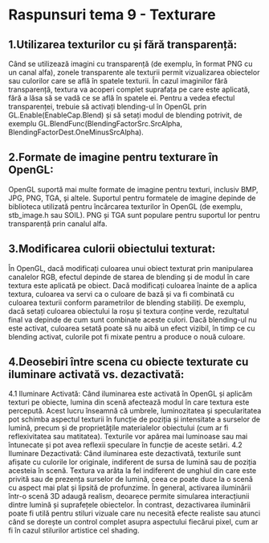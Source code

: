 ﻿# Raspunsuri tema 9 - Texturare


## 1.Utilizarea texturilor cu și fără transparență:
Când se utilizează imagini cu transparență (de exemplu, în format PNG cu un canal alfa),
zonele transparente ale texturii permit vizualizarea obiectelor sau culorilor care se află în spatele texturii.
În cazul imaginilor fără transparență, textura va acoperi complet suprafața pe care este aplicată,
fără a lăsa să se vadă ce se află în spatele ei.
Pentru a vedea efectul transparenței, trebuie să activați blending-ul în OpenGL prin GL.Enable(EnableCap.Blend)
și să setați modul de blending potrivit, de exemplu GL.BlendFunc(BlendingFactorSrc.SrcAlpha, BlendingFactorDest.OneMinusSrcAlpha).

## 2.Formate de imagine pentru texturare în OpenGL:
OpenGL suportă mai multe formate de imagine pentru texturi, inclusiv BMP, JPG, PNG, TGA, și altele.
Suportul pentru formatele de imagine depinde de biblioteca utilizată pentru încărcarea texturilor în OpenGL (de exemplu, stb_image.h sau SOIL).
PNG și TGA sunt populare pentru suportul lor pentru transparență prin canalul alfa.

## 3.Modificarea culorii obiectului texturat:
În OpenGL, dacă modificați culoarea unui obiect texturat prin manipularea canalelor RGB, efectul depinde 
de starea de blending și de modul în care textura este aplicată pe obiect. Dacă modificați culoarea înainte de a aplica textura, 
culoarea va servi ca o culoare de bază și va fi combinată cu culoarea texturii conform parametrilor de blending stabiliți.
De exemplu, dacă setați culoarea obiectului la roșu și textura conține verde, rezultatul final va depinde 
de cum sunt combinate aceste culori. Dacă blending-ul nu este activat, culoarea setată poate să nu aibă 
un efect vizibil, în timp ce cu blending activat, culorile pot fi mixate pentru a produce o nouă culoare.

## 4.Deosebiri între scena cu obiecte texturate cu iluminare activată vs. dezactivată:
4.1 Iluminare Activată: Când iluminarea este activată în OpenGL și aplicăm texturi pe obiecte, lumina din scenă 
afectează modul în care textura este percepută. Acest lucru înseamnă că umbrele, luminozitatea și 
specularitatea pot schimba aspectul texturii în funcție de poziția și intensitate
a surselor de lumină, precum și de proprietățile materialelor obiectului (cum ar fi reflexivitatea sau matitatea).
Texturile vor apărea mai luminoase sau mai întunecate și pot avea reflexii speculare în funcție de aceste setări.
4.2 Iluminare Dezactivată: Când iluminarea este dezactivată, texturile sunt afișate cu culorile lor originale,
indiferent de sursa de lumină sau de poziția acesteia în scenă. Textura va arăta la fel indiferent de unghiul
din care este privită sau de prezența surselor de lumină, ceea ce poate duce la o scenă cu aspect mai plat și 
lipsită de profunzime.
În general, activarea iluminării într-o scenă 3D adaugă realism, deoarece permite simularea interacțiunii dintre
lumină și suprafețele obiectelor. În contrast, dezactivarea iluminării poate fi utilă pentru stiluri vizuale care
nu necesită efecte realiste sau atunci când se dorește un control complet asupra aspectului fiecărui pixel, 
cum ar fi în cazul stilurilor artistice cel shading.